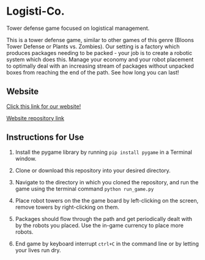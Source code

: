 # Logisti-Co.

Tower defense game focused on logistical management.

This is a tower defense game, similar to other games of this genre (Bloons Tower Defense or Plants vs. Zombies). Our setting is a factory which produces packages needing to be packed - your job is to create a robotic system which does this. Manage your economy and your robot placement to optimally deal with an increasing stream of packages without unpacked boxes from reaching the end of the path. See how long you can last!

## Website

[Click this link for our website!](https://sunsprint.github.io/Logisti-Co-Website/Home.html)

[Website repository link](https://github.com/Sunsprint/Logisti-Co-Website)

## Instructions for Use

1. Install the pygame library by running `pip install pygame` in a Terminal window.

2. Clone or download this repository into your desired directory.

3. Navigate to the directory in which you cloned the repository, and run the game using the terminal command `python run_game.py`

4. Place robot towers on the the game board by left-clicking on the screen, remove towers by right-clicking on them.

5. Packages should flow through the path and get periodically dealt with by the robots you placed. Use the in-game currency to place more robots.

6. End game by keyboard interrupt `ctrl+C` in the command line or by letting your lives run dry.
